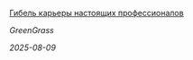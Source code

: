 <!--2025-08-09 16:30:11-->
<div class="yb">
  <a class="nodecor" href="/index.html?mir_kino/gibel_karery_nastoyashchih_professionalov">
    <img class="preview" data-videoid="https://rutube.ru/play/embed/http://rutube.ru/video/e3f9e4208817a374b08711ab159908a1/" src="http://pic.rutubelist.ru/video/2025-08-09/8a/97/8a9778aebfb50d710b9acb967984c58e.jpg" align="left" alt="">
  </a>
  <div class="inlbl text">
    <p><a class="nodecor" href="/index.html?mir_kino/gibel_karery_nastoyashchih_professionalov">Гибель карьеры настоящих профессионалов</a></p>
    <p><i class="smaller2">GreenGrass</i></p>
    <i class="smaller3">2025-08-09</i>
  </div>
</div>
